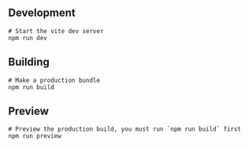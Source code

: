 

## Development
```shell
# Start the vite dev server
npm run dev
```

## Building
```shell
# Make a production bundle
npm run build
```

## Preview

```shell
# Preview the production build, you must run `npm run build` first
npm run preview 
```
